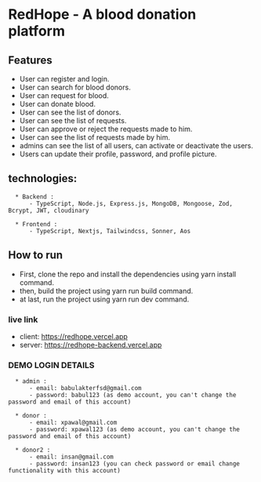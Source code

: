 # RedHope - A blood donation platform

## Features

- User can register and login.
- User can search for blood donors.
- User can request for blood.
- User can donate blood.
- User can see the list of donors.
- User can see the list of requests.
- User can approve or reject the requests made to him.
- User can see the list of requests made by him.
- admins can see the list of all users, can activate or deactivate the users.
- Users can update their profile, password, and profile picture.

## technologies:

      * Backend :
          - TypeScript, Node.js, Express.js, MongoDB, Mongoose, Zod, Bcrypt, JWT, cloudinary

      * Frontend :
          - TypeScript, Nextjs, Tailwindcss, Sonner, Aos

## How to run

- First, clone the repo and install the dependencies using yarn install command.
- then, build the project using yarn run build command.
- at last, run the project using yarn run dev command.

### live link

- client: https://redhope.vercel.app
- server: https://redhope-backend.vercel.app

### DEMO LOGIN DETAILS

      * admin :
          - email: babulakterfsd@gmail.com
          - password: babul123 (as demo account, you can't change the password and email of this account)

      * donor :
          - email: xpawal@gmail.com
          - password: xpawal123 (as demo account, you can't change the password and email of this account)

      * donor2 :
          - email: insan@gmail.com
          - password: insan123 (you can check password or email change functionality with this account)

